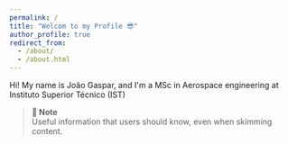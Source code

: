 ```yaml
---
permalink: /
title: "Welcom to my Profile 😎"
author_profile: true
redirect_from: 
  - /about/
  - /about.html
---
```


Hi! My name is João Gaspar, and I'm a MSc in Aerospace engineering at Instituto Superior Técnico (IST)

> **📍 Note**  
> Useful information that users should know, even when skimming content.
